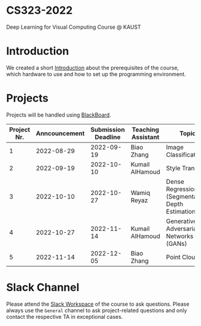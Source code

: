 # CS323-2022
Deep Learning for Visual Computing Course @ KAUST

# Introduction
We created a short [Introduction](introduction.md) about the prerequisites of the course, which hardware to use and how to set up the programming environment.

# Projects
Projects will be handled using [BlackBoard](https://blackboard.kaust.edu.sa/).

| Project Nr. | Anncouncement | Submission Deadline | Teaching Assistant | Topic                                             | Project Instructions |
| ----------- | ------------- | ------------------- | ------------------ | ------------------------------------------------- | -------------------- |
| 1           | 2022-08-29    | 2022-09-19          | Biao Zhang         | Image Classification                              | [Download](project_1_image_classification.zip)
| 2           | 2022-09-19    | 2022-10-10          | Kumail AlHamoud    | Style Transfer                                    | [Download](https://drive.google.com/file/d/1g5YfQL50nVXLwDrHLQOU91hPQPgfkFeF/view?usp=sharing)                     |
| 3           | 2022-10-10    | 2022-10-27          | Wamiq Reyaz        | Dense Regression (Segmentation, Depth Estimation) | [Intro](https://docs.google.com/presentation/d/1ZOTjBOQkqb6fhf6pgxaZ3HYnyizCvqSR/edit?usp=sharing&ouid=104439717954835181360&rtpof=true&sd=true)                     |
| 4           | 2022-10-27    | 2022-11-14          | Kumail AlHamoud    | Generative Adversarial Networks (GANs)            |                      |                     
| 5           | 2022-11-14    | 2022-12-05          | Biao Zhang         | Point Clouds                                      |                      |

# Slack Channel
Please attend the [Slack Workspace](https://join.slack.com/t/cs323-2022/shared_invite/zt-1ekce91hy-xBverAhvVbqRxEHbs_lsVQ) of the course to ask questions. Please always use the `General` channel to ask project-related questions and only contact the respective TA in exceptional cases.
